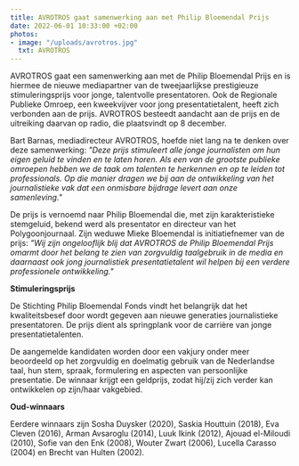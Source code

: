 ```yaml
---
title: AVROTROS gaat samenwerking aan met Philip Bloemendal Prijs
date: 2022-06-01 10:33:00 +02:00
photos:
- image: "/uploads/avrotros.jpg"
  txt: AVROTROS
---
```


AVROTROS gaat een samenwerking aan met de Philip Bloemendal Prijs en is hiermee de nieuwe mediapartner van de tweejaarlijkse prestigieuze stimuleringsprijs voor jonge, talentvolle presentatoren. Ook de Regionale Publieke Omroep, een kweekvijver voor jong presentatietalent, heeft zich verbonden aan de prijs. AVROTROS besteedt aandacht aan de prijs en de uitreiking daarvan op radio, die plaatsvindt op 8 december.

<!--more-->

Bart Barnas, mediadirecteur AVROTROS, hoefde niet lang na te denken over deze samenwerking: _"Deze prijs stimuleert alle jonge journalisten om hun eigen geluid te vinden en te laten horen. Als een van de grootste publieke omroepen hebben we de taak om talenten te herkennen en op te leiden tot professionals. Op die manier dragen we bij aan de ontwikkeling van het journalistieke vak dat een onmisbare bijdrage levert aan onze samenleving."_

De prijs is vernoemd naar Philip Bloemendal die, met zijn karakteristieke stemgeluid, bekend werd als presentator en directeur van het Polygoonjournaal. Zijn weduwe Mieke Bloemendal is initiatiefnemer van de prijs: _"Wij zijn ongelooflijk blij dat AVROTROS de Philip Bloemendal Prijs omarmt door het belang te zien van zorgvuldig taalgebruik in de media en daarnaast ook jong journalistiek presentatietalent wil helpen bij een verdere professionele ontwikkeling."_

**Stimuleringsprijs**

De Stichting Philip Bloemendal Fonds vindt het belangrijk dat het kwaliteitsbesef door wordt gegeven aan nieuwe generaties journalistieke presentatoren. De prijs dient als springplank voor de carrière van jonge presentatietalenten.

De aangemelde kandidaten worden door een vakjury onder meer beoordeeld op het zorgvuldig en doelmatig gebruik van de Nederlandse taal, hun stem, spraak, formulering en aspecten van persoonlijke presentatie. De winnaar krijgt een geldprijs, zodat hij/zij zich verder kan ontwikkelen op zijn/haar vakgebied.

**Oud-winnaars**

Eerdere winnaars zijn Sosha Duysker (2020), Saskia Houttuin (2018), Eva Cleven (2016), Arman Avsaroglu (2014), Luuk Ikink (2012), Ajouad el-Miloudi (2010), Sofie van den Enk (2008), Wouter Zwart (2006), Lucella Carasso (2004) en Brecht van Hulten (2002).
